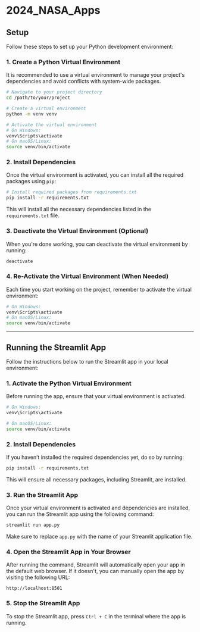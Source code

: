 # 2024_NASA_Apps

## Setup

Follow these steps to set up your Python development environment:

### 1. Create a Python Virtual Environment

It is recommended to use a virtual environment to manage your project's dependencies and avoid conflicts with system-wide packages.

```bash
# Navigate to your project directory
cd /path/to/your/project

# Create a virtual environment
python -m venv venv

# Activate the virtual environment
# On Windows:
venv\Scripts\activate
# On macOS/Linux:
source venv/bin/activate
```

### 2. Install Dependencies

Once the virtual environment is activated, you can install all the required packages using `pip`:

```bash
# Install required packages from requirements.txt
pip install -r requirements.txt
```

This will install all the necessary dependencies listed in the `requirements.txt` file.

### 3. Deactivate the Virtual Environment (Optional)

When you're done working, you can deactivate the virtual environment by running:

```bash
deactivate
```

### 4. Re-Activate the Virtual Environment (When Needed)

Each time you start working on the project, remember to activate the virtual environment:

```bash
# On Windows:
venv\Scripts\activate
# On macOS/Linux:
source venv/bin/activate
```
---
## Running the Streamlit App

Follow the instructions below to run the Streamlit app in your local environment:

### 1. Activate the Python Virtual Environment

Before running the app, ensure that your virtual environment is activated.

```bash
# On Windows:
venv\Scripts\activate

# On macOS/Linux:
source venv/bin/activate
```

### 2. Install Dependencies

If you haven’t installed the required dependencies yet, do so by running:

```bash
pip install -r requirements.txt
```

This will ensure all necessary packages, including Streamlit, are installed.

### 3. Run the Streamlit App

Once your virtual environment is activated and dependencies are installed, you can run the Streamlit app using the following command:

```bash
streamlit run app.py
```

Make sure to replace `app.py` with the name of your Streamlit application file.

### 4. Open the Streamlit App in Your Browser

After running the command, Streamlit will automatically open your app in the default web browser. If it doesn't, you can manually open the app by visiting the following URL:

```
http://localhost:8501
```

### 5. Stop the Streamlit App

To stop the Streamlit app, press `Ctrl + C` in the terminal where the app is running.
